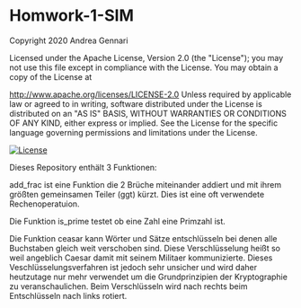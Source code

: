 # Homwork-1-SIM
Copyright 2020 Andrea Gennari

Licensed under the Apache License, Version 2.0 (the "License"); you may not use this file except in compliance with the License. You may obtain a copy of the License at

http://www.apache.org/licenses/LICENSE-2.0
Unless required by applicable law or agreed to in writing, software distributed under the License is distributed on an "AS IS" BASIS, WITHOUT WARRANTIES OR CONDITIONS OF ANY KIND, either express or implied. See the License for the specific language governing permissions and limitations under the License.

[![License](https://img.shields.io/badge/License-Apache%202.0-blue.svg)](https://opensource.org/licenses/Apache-2.0)

Dieses Repository enthält 3 Funktionen:

add_frac ist eine Funktion die 2 Brüche miteinander addiert und mit ihrem größten gemeinsamen Teiler (ggt) kürzt.
Dies ist eine oft verwendete Rechenoperatuion.

Die Funktion is_prime testet ob eine Zahl eine Primzahl ist.

Die Funktion ceasar kann Wörter und Sätze entschlüsseln bei denen alle Buchstaben gleich weit verschoben sind. 
Diese Verschlüsselung heißt so weil angeblich Caesar damit mit seinem Militaer kommunizierte.
Dieses Veschlüsselungsverfahren ist jedoch sehr unsicher und wird daher heutzutage nur mehr verwendet um die Grundprinzipien der Kryptographie zu veranschaulichen.
Beim Verschlüsseln wird nach rechts beim Entschlüsseln nach links rotiert.
